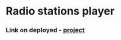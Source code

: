 <h1>Radio stations player </h1>
<h3>Link on deployed - <a href="https://ua-radio.herokuapp.com">project</a></h3>
